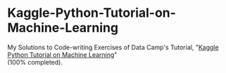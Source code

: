 # Kaggle-Python-Tutorial-on-Machine-Learning
My Solutions to Code-writing Exercises of Data Camp's Tutorial, "<a href="https://www.datacamp.com/community/open-courses/kaggle-python-tutorial-on-machine-learning">Kaggle Python Tutorial on Machine Learning</a>"
<br>(100% completed).
